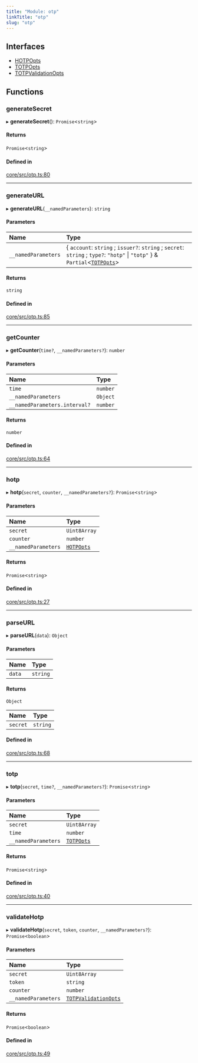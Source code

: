 ```yaml
---
title: "Module: otp"
linkTitle: "otp"
slug: "otp"
---
```


## Interfaces

-   [HOTPOpts](../../interfaces/otp.HOTPOpts)
-   [TOTPOpts](../../interfaces/otp.TOTPOpts)
-   [TOTPValidationOpts](../../interfaces/otp.TOTPValidationOpts)

## Functions

### generateSecret

▸ **generateSecret**(): `Promise`<`string`\>

#### Returns

`Promise`<`string`\>

#### Defined in

[core/src/otp.ts:80](https://github.com/padloc/padloc/blob/b00eb4fd/packages/core/src/otp.ts#L80)

---

### generateURL

▸ **generateURL**(`__namedParameters`): `string`

#### Parameters

| Name                | Type                                                                                                                                                         |
| :------------------ | :----------------------------------------------------------------------------------------------------------------------------------------------------------- |
| `__namedParameters` | { `account`: `string` ; `issuer?`: `string` ; `secret`: `string` ; `type?`: `"hotp"` \| `"totp"` } & `Partial`<[`TOTPOpts`](../../interfaces/otp.TOTPOpts)\> |

#### Returns

`string`

#### Defined in

[core/src/otp.ts:85](https://github.com/padloc/padloc/blob/b00eb4fd/packages/core/src/otp.ts#L85)

---

### getCounter

▸ **getCounter**(`time?`, `__namedParameters?`): `number`

#### Parameters

| Name                          | Type     |
| :---------------------------- | :------- |
| `time`                        | `number` |
| `__namedParameters`           | `Object` |
| `__namedParameters.interval?` | `number` |

#### Returns

`number`

#### Defined in

[core/src/otp.ts:64](https://github.com/padloc/padloc/blob/b00eb4fd/packages/core/src/otp.ts#L64)

---

### hotp

▸ **hotp**(`secret`, `counter`, `__namedParameters?`): `Promise`<`string`\>

#### Parameters

| Name                | Type                                        |
| :------------------ | :------------------------------------------ |
| `secret`            | `Uint8Array`                                |
| `counter`           | `number`                                    |
| `__namedParameters` | [`HOTPOpts`](../../interfaces/otp.HOTPOpts) |

#### Returns

`Promise`<`string`\>

#### Defined in

[core/src/otp.ts:27](https://github.com/padloc/padloc/blob/b00eb4fd/packages/core/src/otp.ts#L27)

---

### parseURL

▸ **parseURL**(`data`): `Object`

#### Parameters

| Name   | Type     |
| :----- | :------- |
| `data` | `string` |

#### Returns

`Object`

| Name     | Type     |
| :------- | :------- |
| `secret` | `string` |

#### Defined in

[core/src/otp.ts:68](https://github.com/padloc/padloc/blob/b00eb4fd/packages/core/src/otp.ts#L68)

---

### totp

▸ **totp**(`secret`, `time?`, `__namedParameters?`): `Promise`<`string`\>

#### Parameters

| Name                | Type                                        |
| :------------------ | :------------------------------------------ |
| `secret`            | `Uint8Array`                                |
| `time`              | `number`                                    |
| `__namedParameters` | [`TOTPOpts`](../../interfaces/otp.TOTPOpts) |

#### Returns

`Promise`<`string`\>

#### Defined in

[core/src/otp.ts:40](https://github.com/padloc/padloc/blob/b00eb4fd/packages/core/src/otp.ts#L40)

---

### validateHotp

▸ **validateHotp**(`secret`, `token`, `counter`, `__namedParameters?`):
`Promise`<`boolean`\>

#### Parameters

| Name                | Type                                                            |
| :------------------ | :-------------------------------------------------------------- |
| `secret`            | `Uint8Array`                                                    |
| `token`             | `string`                                                        |
| `counter`           | `number`                                                        |
| `__namedParameters` | [`TOTPValidationOpts`](../../interfaces/otp.TOTPValidationOpts) |

#### Returns

`Promise`<`boolean`\>

#### Defined in

[core/src/otp.ts:49](https://github.com/padloc/padloc/blob/b00eb4fd/packages/core/src/otp.ts#L49)
